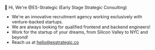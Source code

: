 👋 Hi, We're @ES-Strategic (Early Stage Strategic Consulting)
- We're an innovative recruitment agency working exclusively with venture-backed startups.
- We are always looking for qualified frontend and backend engineers!
- Work for the startup of your dreams, from Silicon Valley to NYC and beyond! 
- Reach us at hello@esstrategic.co
